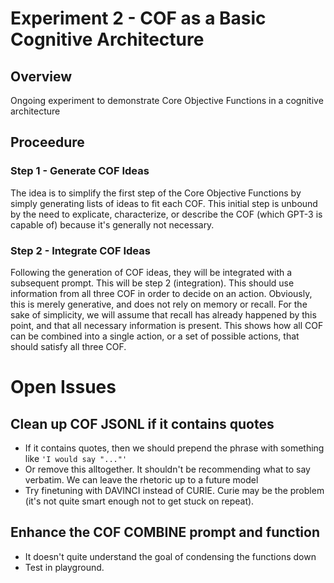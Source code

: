 # Experiment 2 - COF as a Basic Cognitive Architecture

## Overview

Ongoing experiment to demonstrate Core Objective Functions in a cognitive architecture

## Proceedure

### Step 1 - Generate COF Ideas

The idea is to simplify the first step of the Core Objective Functions by simply generating lists of ideas to fit each COF. This initial step is unbound by the need to explicate, characterize, or describe the COF (which GPT-3 is capable of) because it's generally not necessary. 

### Step 2 - Integrate COF Ideas

Following the generation of COF ideas, they will be integrated with a subsequent prompt. This will be step 2 (integration). This should use information from all three COF in order to decide on an action. Obviously, this is merely generative, and does not rely on memory or recall. For the sake of simplicity, we will assume that recall has already happened by this point, and that all necessary information is present. This shows how all COF can be combined into a single action, or a set of possible actions, that should satisfy all three COF.

# Open Issues

## Clean up COF JSONL if it contains quotes

- If it contains quotes, then we should prepend the phrase with something like `'I would say "..."'`
- Or remove this alltogether. It shouldn't be recommending what to say verbatim. We can leave the rhetoric up to a future model
- Try finetuning with DAVINCI instead of CURIE. Curie may be the problem (it's not quite smart enough not to get stuck on repeat).

## Enhance the COF COMBINE prompt and function

- It doesn't quite understand the goal of condensing the functions down
- Test in playground.